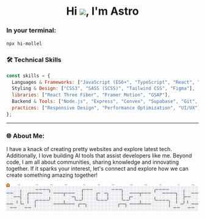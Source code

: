 <h1 align="center">Hi <img src="https://raw.githubusercontent.com/MartinHeinz/MartinHeinz/master/wave.gif" width="30px">, I'm Astro</h1>

### In your terminal:
```bash
npx hi-mollel
```

### 🛠️ Technical Skills

```javascript
const skills = {
  Languages & Frameworks: ["JavaScript (ES6+", "TypeScript", "React", "Next.js"],
  Styling & Design: ["CSS3", "SASS (SCSS)", "Tailwind CSS", "Figma"],
  libraries: ["React Three Fiber", "Framer Motion", "GSAP"],
  Backend & Tools: ["Node.js", "Express", "Convex", "Supabase", "Git", "MongoDB" ],
  practices: ["Responsive Design", "Performance Optimization", "UI/UX"]
};
```
---

### 🌐 About Me:
I have a knack of creating pretty websites and explore latest tech. Additionally, I love building AI tools that assist developers like me. Beyond code, I am all about communities, sharing knowledge and innovating together. If it sparks your interest, let's connect and explore how we can create something amazing together!

<picture>
  <source media="(prefers-color-scheme: dark)" srcset="https://raw.githubusercontent.com/astrod333/astrod333/output/pacman-contribution-graph-dark.svg">
  <source media="(prefers-color-scheme: light)" srcset="https://raw.githubusercontent.com/astrod333/astrod333/output/pacman-contribution-graph.svg">
  <img alt="pacman contribution graph" src="https://raw.githubusercontent.com/astrod333/astrod333/output/pacman-contribution-graph.svg">
</picture>
